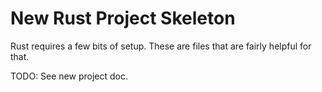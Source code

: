 # New Rust Project Skeleton

Rust requires a few bits of setup. These are files that are fairly
helpful for that.

TODO: See new project doc.



